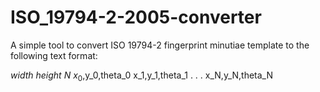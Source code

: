 # ISO_19794-2-2005-converter
A simple tool to convert ISO 19794-2 fingerprint minutiae template to the following text format:

$width$
$height$
$N$
$x_0$,y_0,theta_0
x_1,y_1,theta_1
.
.
.
x_N,y_N,theta_N
